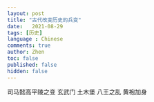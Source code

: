 ```yaml
---
layout: post
title: "古代改变历史的兵变"
date:   2021-08-29
tags: [历史]
language : Chinese
comments: true
author: Zhen
toc: false
published: false
hidden: false
---
```



司马懿高平陵之变
玄武门
土木堡
八王之乱
黄袍加身



<!--stackedit_data:
eyJoaXN0b3J5IjpbMzc4MTc2Mjg4LDE1NTg4MDQyMDhdfQ==
-->